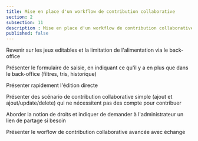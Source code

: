 ```yaml
---
title: Mise en place d'un workflow de contribution collaborative
section: 2
subsection: 11
description : Mise en place d'un workflow de contribution collaborative
published: false
---
```


Revenir sur les jeux editables et la limitation de l'alimentation via le back-office

Présenter le formulaire de saisie, en indiquant ce qu'il y a en plus que dans le back-office (filtres, tris, historique)

Présenter rapidement l'édition directe

Présenter des scénario de contribution collaborative simple (ajout et ajout/update/delete) qui ne nécessitent pas des compte pour contribuer

Aborder la notion de droits et indiquer de demander à l'administrateur un lien de partage si besoin

Présenter le worflow de contribution collaborative avancée avec échange
